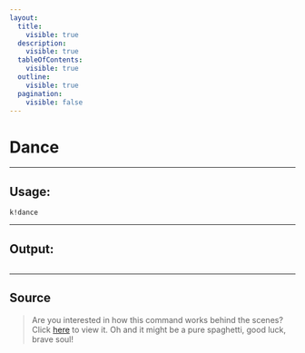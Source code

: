 ```yaml
---
layout:
  title:
    visible: true
  description:
    visible: true
  tableOfContents:
    visible: true
  outline:
    visible: true
  pagination:
    visible: false
---
```


# Dance

***

## Usage:

```
k!dance
```

***

## Output:

<div align="left"><figure><img src="/Outputs/Dance.png" alt=""><figcaption></figcaption></figure></div>

***

## Source

> Are you interested in how this command works behind the scenes? Click [here](https://github.com/Kiko-Labs/Kiko-San/blob/stable/src/Prefix%20Commands/Roleplay/dance.js) to view it. Oh and it might be a pure spaghetti, good luck, brave soul!

